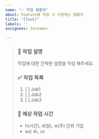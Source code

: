 ```yaml
---
name: "✅ 작업 템플릿"
about: Feature별 작업 시 사용하는 템플릿
title: "[Task]"
labels: ''
assignees: Jureamer

---
```


> ### 💬 작업 설명
> 작업에 대한 간략한 설명을 작성 해주세요.
>
> ### ✅ 작업 목록
> 1. [ ]  Job1
> 2. [ ]  Job2
> 3. [ ]  Job3
> 
> ### 💭 예상 작업 시간
> 
> * h(시간), d(일), w(주) 단위 기입
> * ex) `4h`, `1d`
